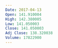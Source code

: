 ```yaml
---
Date: 2017-04-13
Open: 141.910004
High: 142.380005
Low: 141.050003
Close: 141.050003
Adj Close: 138.320038
Volume: 17822900
---
```

